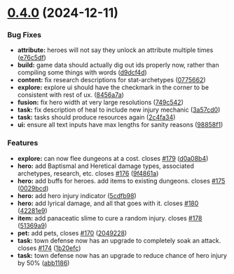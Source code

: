 # [0.4.0](https://github.com/felfhenor/hatoff/compare/v0.3.1...v0.4.0) (2024-12-11)


### Bug Fixes

* **attribute:** heroes will not say they unlock an attribute multiple times ([e76c5df](https://github.com/felfhenor/hatoff/commit/e76c5df9c90e3b434398be91f32032dc623b728c))
* **build:** game data should actually dig out ids properly now, rather than compiling some things with words ([d9dcf4d](https://github.com/felfhenor/hatoff/commit/d9dcf4df55d08b9c92c80b6ba30a4010010df62f))
* **content:** fix research descriptions for stat-archetypes ([0775662](https://github.com/felfhenor/hatoff/commit/07756622912f6a070d1dea85fa98caacdcbe3997))
* **explore:** explore ui should have the checkmark in the corner to be consistent with rest of ux. ([8456a7a](https://github.com/felfhenor/hatoff/commit/8456a7a83ea6384188312f95adaadfa7b77aebe5))
* **fusion:** fix hero width at very large resolutions ([749c542](https://github.com/felfhenor/hatoff/commit/749c542756e7f0606e1300f7355195c85026f1bb))
* **task:** fix description of heal to include new injury mechanic ([3a57cd0](https://github.com/felfhenor/hatoff/commit/3a57cd0430092e81bffabdf2fb945c1edee9385f))
* **task:** tasks should produce resources again ([2c4fa34](https://github.com/felfhenor/hatoff/commit/2c4fa34b736ee6c38f3f20031e2fc39e239c69fd))
* **ui:** ensure all text inputs have max lengths for sanity reasons ([98858f1](https://github.com/felfhenor/hatoff/commit/98858f1b94567745292461308476e38a6e64a7cd))


### Features

* **explore:** can now flee dungeons at a cost. closes [#179](https://github.com/felfhenor/hatoff/issues/179) ([d0a08b4](https://github.com/felfhenor/hatoff/commit/d0a08b4c1a5bbdb1499b314917e7e4da683abee8))
* **hero:** add Baptismal and Heretical damage types, associated archetypes, research, etc. closes [#176](https://github.com/felfhenor/hatoff/issues/176) ([9f4861a](https://github.com/felfhenor/hatoff/commit/9f4861acaf48414b96f2704377f399c975beb817))
* **hero:** add buffs for heroes. add items to existing dungeons. closes [#175](https://github.com/felfhenor/hatoff/issues/175) ([0029bcd](https://github.com/felfhenor/hatoff/commit/0029bcdd6958c9b16b04ffa4dc4e78dd45de2f77))
* **hero:** add hero injury indicator ([5cdfb98](https://github.com/felfhenor/hatoff/commit/5cdfb981f66913719b8e5434947ebb3521b4041a))
* **hero:** add lyrical damage, and all that goes with it. closes [#180](https://github.com/felfhenor/hatoff/issues/180) ([42281e9](https://github.com/felfhenor/hatoff/commit/42281e9ba5526bf57a1b54b91008415041a413d3))
* **item:** add panaceatic slime to cure a random injury. closes [#178](https://github.com/felfhenor/hatoff/issues/178) ([51369a9](https://github.com/felfhenor/hatoff/commit/51369a901b3b4c31992f90f79ef4238063a28713))
* **pet:** add pets, closes [#170](https://github.com/felfhenor/hatoff/issues/170) ([2049228](https://github.com/felfhenor/hatoff/commit/2049228c1760320f13def94a305c8227736e0188))
* **task:** town defense now has an upgrade to completely soak an attack. closes [#174](https://github.com/felfhenor/hatoff/issues/174) ([1b20efc](https://github.com/felfhenor/hatoff/commit/1b20efc6f73dc0aadb0dd750fc5527fa35d60367))
* **task:** town defense now has an upgrade to reduce chance of hero injury by 50% ([abb1186](https://github.com/felfhenor/hatoff/commit/abb11867b8c541cd3452be64b25c6d80264404e5))



